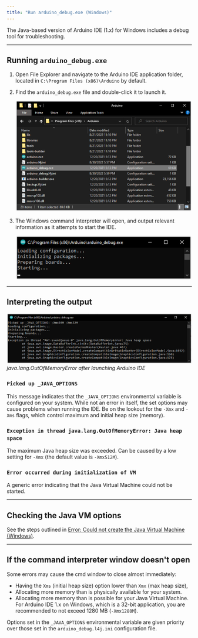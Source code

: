 ```yaml
---
title: "Run arduino_debug.exe (Windows)"
---
```


The Java-based version of Arduino IDE (1.x) for Windows includes a debug tool for troubleshooting.

---

## Running `arduino_debug.exe`

1. Open File Explorer and navigate to the Arduino IDE application folder, located in `C:\Program Files (x86)\Arduino` by default.

2. Find the `arduino_debug.exe` file and double-click it to launch it.

   ![Opening arduino_debug.exe in the IDE application folder.](img/open-debug-exe.png)

3. The Windows command interpreter will open, and output relevant information as it attempts to start the IDE.

   ![The command interpreter, as displayed after running arduino_debug.exe.](img/arduino-debug-output.png)

---

## Interpreting the output

![The command interpreter printing information about picked up _JAVA_OPTIONS and an error: "Exception in thread java.lang.OutOfMemoryError: Java heap space"](img/arduino-debug-error-init-vm.png)
_java.lang.OutOfMemoryError after launching Arduino IDE_

### `Picked up _JAVA_OPTIONS`

This message indicates that the `_JAVA_OPTIONS` environmental variable is configured on your system. While not an error in itself, the set options may cause problems when running the IDE. Be on the lookout for the `-Xmx` and `-Xms` flags, which control maximum and initial heap size (memory).

### `Exception in thread java.lang.OutOfMemoryError: Java heap space`

The maximum Java heap size was exceeded. Can be caused by a low setting for `-Xmx` (the default value is `-Xmx512M`).

### `Error occurred during initialization of VM`

A generic error indicating that the Java Virtual Machine could not be started.

---

## Checking the Java VM options

See the steps outlined in [Error: Could not create the Java Virtual Machine (Windows)](https://support.arduino.cc/hc/en-us/articles/360021218899-Error-Could-not-create-the-Java-Virtual-Machine-Windows-).

---

## If the command interpreter window doesn't open

Some errors may cause the cmd window to close almost immediately:

* Having the `Xms` (initial heap size) option lower than `Xmx` (max heap size),
* Allocating more memory than is physically available for your system.
* Allocating more memory than is possible for your Java Virtual Machine. For Arduino IDE 1.x on Windows, which is a 32-bit application, you are recommended to not exceed 1280 MB (`-Xmx1280M`).

Options set in the `_JAVA_OPTIONS` environmental variable are given priority over those set in the `arduino_debug.l4j.ini` configuration file.

<!-- Tags -->
<p style="display:none;">
   AWT-EventQueue-0
</p>

<!-- markdownlint-disable-file HC001 -->
